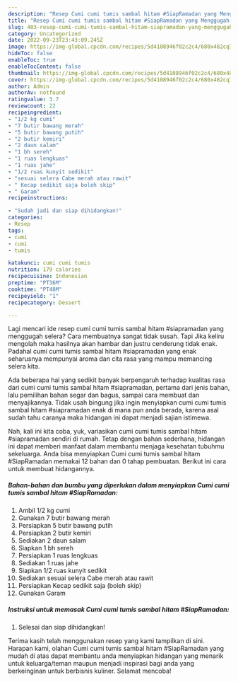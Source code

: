 ```yaml
---
description: "Resep Cumi cumi tumis sambal hitam #SiapRamadan yang Menggugah Selera"
title: "Resep Cumi cumi tumis sambal hitam #SiapRamadan yang Menggugah Selera"
slug: 403-resep-cumi-cumi-tumis-sambal-hitam-siapramadan-yang-menggugah-selera
category: Uncategorized
date: 2022-09-23T23:43:09.245Z
image: https://img-global.cpcdn.com/recipes/5d4108946f02c2c4/680x482cq70/cumi-cumi-tumis-sambal-hitam-siapramadan-foto-resep-utama.jpg
hideToc: false
enableToc: true
enableTocContent: false
thumbnail: https://img-global.cpcdn.com/recipes/5d4108946f02c2c4/680x482cq70/cumi-cumi-tumis-sambal-hitam-siapramadan-foto-resep-utama.jpg
cover: https://img-global.cpcdn.com/recipes/5d4108946f02c2c4/680x482cq70/cumi-cumi-tumis-sambal-hitam-siapramadan-foto-resep-utama.jpg
author: Admin
authorAv: notfound
ratingvalue: 3.7
reviewcount: 22
recipeingredient:
- "1/2 kg cumi"
- "7 butir bawang merah"
- "5 butir bawang putih"
- "2 butir kemiri"
- "2 daun salam"
- "1 bh sereh"
- "1 ruas lengkuas"
- "1 ruas jahe"
- "1/2 ruas kunyit sedikit"
- "sesuai selera Cabe merah atau rawit"
- " Kecap sedikit saja boleh skip"
- " Garam"
recipeinstructions:

- "Sudah jadi dan siap dihidangkan!"
categories:
- Resep
tags:
- cumi
- cumi
- tumis

katakunci: cumi cumi tumis 
nutrition: 179 calories
recipecuisine: Indonesian
preptime: "PT36M"
cooktime: "PT48M"
recipeyield: "1"
recipecategory: Dessert

---
```



Lagi mencari ide resep cumi cumi tumis sambal hitam #siapramadan yang menggugah selera? Cara membuatnya sangat tidak susah. Tapi Jika keliru mengolah maka hasilnya akan hambar dan justru cenderung tidak enak. Padahal cumi cumi tumis sambal hitam #siapramadan yang enak seharusnya mempunyai aroma dan cita rasa yang mampu memancing selera kita.


Ada beberapa hal yang sedikit banyak berpengaruh terhadap kualitas rasa dari cumi cumi tumis sambal hitam #siapramadan, pertama dari jenis bahan, lalu pemilihan bahan segar dan bagus, sampai cara membuat dan menyajikannya. Tidak usah bingung jika ingin menyiapkan cumi cumi tumis sambal hitam #siapramadan enak di mana pun anda berada, karena asal sudah tahu caranya maka hidangan ini dapat menjadi sajian istimewa.




Nah, kali ini kita coba, yuk, variasikan cumi cumi tumis sambal hitam #siapramadan sendiri di rumah. Tetap dengan bahan sederhana, hidangan ini dapat memberi manfaat dalam membantu menjaga kesehatan tubuhmu sekeluarga. Anda bisa menyiapkan Cumi cumi tumis sambal hitam #SiapRamadan memakai 12 bahan dan 0 tahap pembuatan. Berikut ini cara untuk membuat hidangannya.

<!--inarticleads1-->

##### Bahan-bahan dan bumbu yang diperlukan dalam menyiapkan Cumi cumi tumis sambal hitam #SiapRamadan:

1. Ambil 1/2 kg cumi
1. Gunakan 7 butir bawang merah
1. Persiapkan 5 butir bawang putih
1. Persiapkan 2 butir kemiri
1. Sediakan 2 daun salam
1. Siapkan 1 bh sereh
1. Persiapkan 1 ruas lengkuas
1. Sediakan 1 ruas jahe
1. Siapkan 1/2 ruas kunyit sedikit
1. Sediakan sesuai selera Cabe merah atau rawit
1. Persiapkan  Kecap sedikit saja (boleh skip)
1. Gunakan  Garam




<!--inarticleads2-->

##### Instruksi untuk memasak Cumi cumi tumis sambal hitam #SiapRamadan:


1. Selesai dan siap dihidangkan!



Terima kasih telah menggunakan resep yang kami tampilkan di sini. Harapan kami, olahan Cumi cumi tumis sambal hitam #SiapRamadan yang mudah di atas dapat membantu anda menyiapkan hidangan yang menarik untuk keluarga/teman maupun menjadi inspirasi bagi anda yang berkeinginan untuk berbisnis kuliner. Selamat mencoba!
